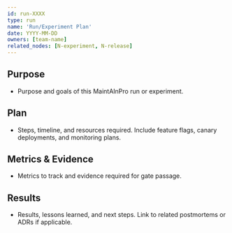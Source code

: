 ```yaml
---
id: run-XXXX
type: run
name: 'Run/Experiment Plan'
date: YYYY-MM-DD
owners: [team-name]
related_nodes: [N-experiment, N-release]
---
```


## Purpose

- Purpose and goals of this MaintAInPro run or experiment.

## Plan

- Steps, timeline, and resources required. Include feature flags, canary
  deployments, and monitoring plans.

## Metrics & Evidence

- Metrics to track and evidence required for gate passage.

## Results

- Results, lessons learned, and next steps. Link to related postmortems or ADRs
  if applicable.
